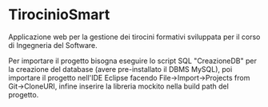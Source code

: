 # TirocinioSmart

Applicazione web per la gestione dei tirocini formativi sviluppata per il corso di Ingegneria del Software.

Per importare il progetto bisogna eseguire lo script SQL "CreazioneDB" per la creazione del database (avere pre-installato il DBMS MySQL), poi importare il progetto nell'IDE Eclipse facendo File->Import->Projects from Git->CloneURI, infine inserire la libreria mockito nella build path del progetto.
